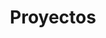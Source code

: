 ---
title: "Proyectos"  # Add a page title.
summary: "Recursos para la asignatura Proyectos y Propuestas de Innovación Curricular en Física y Química, y en Tecnología, del Máster Universitario en Formación del Profesorado de Educación Secundaria de la UC."  # Add a page description.
type: "widget_page"  # Page type is a Widget Page
url: "recursos-fisica-quimica/formacion-profesorado/master/proyectos"
---
